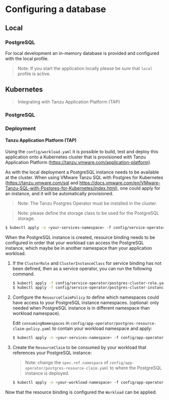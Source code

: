 # Configuring a database

## Local

### PostgreSQL

For local development an in-memory database is provided and configured with the local profile. 

> Note: If you start the application locally please be sure that `local` profile is active.


## Kubernetes 

> Integrating with Tanzu Application Platform (TAP)

### PostgreSQL

### Deployment

#### Tanzu Application Platform (TAP)
Using the `config/workload.yaml` it is possible to build, test and deploy this application onto a
Kubernetes cluster that is provisioned with Tanzu Application Platform (https://tanzu.vmware.com/application-platform).

As with the local deployment a PostgreSQL instance needs to be available at the cluster.
When using VMware Tanzu SQL with Postgres for Kubernetes (https://tanzu.vmware.com/sql and https://docs.vmware.com/en/VMware-Tanzu-SQL-with-Postgres-for-Kubernetes/index.html),
one could apply for an instance, and it will be automatically provisioned.

> Note: The Tanzu Postgres Operator must be installed in the cluster.

> Note: please define the storage class to be used for the PostgreSQL storage.

```bash
$ kubectl apply -n <your-services-namespace> -f config/service-operator/postgres.yaml
```

When the PostgreSQL instance is created, resource binding needs to be configured in order that your workload can access
the PostgreSQL instance, which maybe be in another namespace than your application workload.

1. If the `ClusterRole` and `ClusterInstanceClass` for service binding has not been defined, then as a service operator, you can run the following command.

   ```bash
   $ kubectl apply -f config/service-operator/postgres-cluster-role.yaml
   $ kubectl apply -f config/service-operator/postgres-cluster-instance-class.yaml
   ```

2. Configure the `ResourceClaimPolicy` to define which namespaces could have access to your PostgreSQL instance namespaces.
   (optional: only needed when PostgreSQL instance is in different namespace than workload namespace).

   Edit `consumingNamespaces` in `config/app-operator/postgres-resource-claim-policy.yaml` to contain your workload namespace and apply:
   
   ```bash
   $ kubectl apply -n <your-services-namespace> -f config/app-operator/postgres-resource-claim-policy.yaml
   ```

3. Create the `ResourceClaim` to be consumed by your workload that references your PostgreSQL instance:
   > Note: change the `spec.ref.namespace` of `config/app-operator/postgres-resource-claim.yaml` to where the PostgreSQL instance is deployed.
   
   ```bash
   $ kubectl apply -n <your-workload-namespace> -f config/app-operator/postgres-resource-claim.yaml
   ```

Now that the resource binding is configured the `Workload` can be applied.

